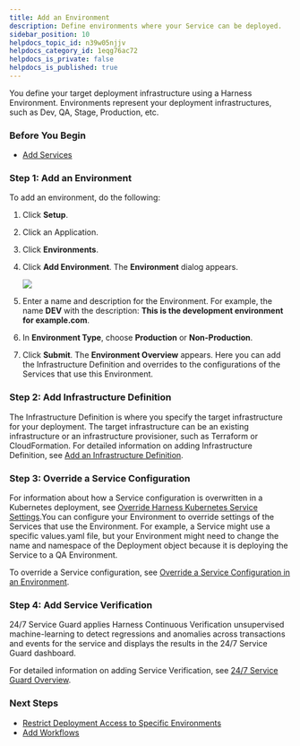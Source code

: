 ```yaml
---
title: Add an Environment
description: Define environments where your Service can be deployed.
sidebar_position: 10
helpdocs_topic_id: n39w05njjv
helpdocs_category_id: 1eqg76ac72
helpdocs_is_private: false
helpdocs_is_published: true
---
```


You define your target deployment infrastructure using a Harness Environment. Environments represent your deployment infrastructures, such as Dev, QA, Stage, Production, etc.


### Before You Begin

* [Add Services](https://docs.harness.io/category/add-services)

### Step 1: Add an Environment

To add an environment, do the following:

1. Click **Setup**.
2. Click an Application.
3. Click **Environments**.
4. Click **Add Environment**. The **Environment** dialog appears.

   ![](./static/environment-configuration-00.png)

5. Enter a name and description for the Environment. For example, the name **DEV** with the description: **This is the development environment for example.com**.
6. In **Environment Type**, choose **Production** or **Non-Production**.
7. Click **Submit**. The **Environment Overview** appears. Here you can add the Infrastructure Definition and overrides to the configurations of the Services that use this Environment.

### Step 2: Add Infrastructure Definition

The Infrastructure Definition is where you specify the target infrastructure for your deployment. The target infrastructure can be an existing infrastructure or an infrastructure provisioner, such as Terraform or CloudFormation. For detailed information on adding Infrastructure Definition, see [Add an Infrastructure Definition](infrastructure-definitions.md).

### Step 3: Override a Service Configuration

For information about how a Service configuration is overwritten in a Kubernetes deployment, see [Override Harness Kubernetes Service Settings](../../kubernetes-deployments/override-harness-kubernetes-service-settings.md).You can configure your Environment to override settings of the Services that use the Environment. For example, a Service might use a specific values.yaml file, but your Environment might need to change the name and namespace of the Deployment object because it is deploying the Service to a QA Environment.

To override a Service configuration, see [Override a Service Configuration in an Environment](override-service-files-and-variables-in-environments.md).

### Step 4: Add Service Verification

24/7 Service Guard applies Harness Continuous Verification unsupervised machine-learning to detect regressions and anomalies across transactions and events for the service and displays the results in the 24/7 Service Guard dashboard.

For detailed information on adding Service Verification, see [24/7 Service Guard Overview](../../continuous-verification/continuous-verification-overview/concepts-cv/24-7-service-guard-overview.md).

### Next Steps

* [Restrict Deployment Access to Specific Environments](../../concepts-cd/deployments-overview/restrict-deployment-access-to-specific-environments.md)
* [Add Workflows](https://docs.harness.io/category/add-workflows)

